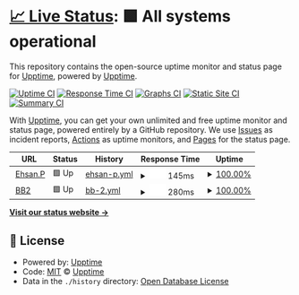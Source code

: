 # [📈 Live Status](https://upptime.github.io/upptime): <!--live status--> **🟩 All systems operational**

This repository contains the open-source uptime monitor and status page for [Upptime](https://upptime.js.org), powered by [Upptime](https://github.com/upptime/upptime).

[![Uptime CI](https://github.com/upptime/upptime/workflows/Uptime%20CI/badge.svg)](https://github.com/upptime/upptime/actions?query=workflow%3A%22Uptime+CI%22)
[![Response Time CI](https://github.com/upptime/upptime/workflows/Response%20Time%20CI/badge.svg)](https://github.com/upptime/upptime/actions?query=workflow%3A%22Response+Time+CI%22)
[![Graphs CI](https://github.com/upptime/upptime/workflows/Graphs%20CI/badge.svg)](https://github.com/upptime/upptime/actions?query=workflow%3A%22Graphs+CI%22)
[![Static Site CI](https://github.com/upptime/upptime/workflows/Static%20Site%20CI/badge.svg)](https://github.com/upptime/upptime/actions?query=workflow%3A%22Static+Site+CI%22)
[![Summary CI](https://github.com/upptime/upptime/workflows/Summary%20CI/badge.svg)](https://github.com/upptime/upptime/actions?query=workflow%3A%22Summary+CI%22)

With [Upptime](https://upptime.js.org), you can get your own unlimited and free uptime monitor and status page, powered entirely by a GitHub repository. We use [Issues](https://github.com/upptime/upptime/issues) as incident reports, [Actions](https://github.com/upptime/upptime/actions) as uptime monitors, and [Pages](https://upptime.github.io/upptime) for the status page.

<!--start: status pages-->
<!-- This summary is generated by Upptime (https://github.com/upptime/upptime) -->
<!-- Do not edit this manually, your changes will be overwritten -->
<!-- prettier-ignore -->
| URL | Status | History | Response Time | Uptime |
| --- | ------ | ------- | ------------- | ------ |
| <img alt="" src="https://icons.duckduckgo.com/ip3/ehsan-pourhadi.com.ico" height="13"> [Ehsan.P](https://ehsan-pourhadi.com/) | 🟩 Up | [ehsan-p.yml](https://github.com/ehsanpo/monitoring/commits/HEAD/history/ehsan-p.yml) | <details><summary><img alt="Response time graph" src="./graphs/ehsan-p/response-time-week.png" height="20"> 145ms</summary><br><a href="https://upptime.github.io/upptime/history/ehsan-p"><img alt="Response time 154" src="https://img.shields.io/endpoint?url=https%3A%2F%2Fraw.githubusercontent.com%2Fehsanpo%2Fmonitoring%2FHEAD%2Fapi%2Fehsan-p%2Fresponse-time.json"></a><br><a href="https://upptime.github.io/upptime/history/ehsan-p"><img alt="24-hour response time 179" src="https://img.shields.io/endpoint?url=https%3A%2F%2Fraw.githubusercontent.com%2Fehsanpo%2Fmonitoring%2FHEAD%2Fapi%2Fehsan-p%2Fresponse-time-day.json"></a><br><a href="https://upptime.github.io/upptime/history/ehsan-p"><img alt="7-day response time 145" src="https://img.shields.io/endpoint?url=https%3A%2F%2Fraw.githubusercontent.com%2Fehsanpo%2Fmonitoring%2FHEAD%2Fapi%2Fehsan-p%2Fresponse-time-week.json"></a><br><a href="https://upptime.github.io/upptime/history/ehsan-p"><img alt="30-day response time 144" src="https://img.shields.io/endpoint?url=https%3A%2F%2Fraw.githubusercontent.com%2Fehsanpo%2Fmonitoring%2FHEAD%2Fapi%2Fehsan-p%2Fresponse-time-month.json"></a><br><a href="https://upptime.github.io/upptime/history/ehsan-p"><img alt="1-year response time 154" src="https://img.shields.io/endpoint?url=https%3A%2F%2Fraw.githubusercontent.com%2Fehsanpo%2Fmonitoring%2FHEAD%2Fapi%2Fehsan-p%2Fresponse-time-year.json"></a></details> | <details><summary><a href="https://upptime.github.io/upptime/history/ehsan-p">100.00%</a></summary><a href="https://upptime.github.io/upptime/history/ehsan-p"><img alt="All-time uptime 99.97%" src="https://img.shields.io/endpoint?url=https%3A%2F%2Fraw.githubusercontent.com%2Fehsanpo%2Fmonitoring%2FHEAD%2Fapi%2Fehsan-p%2Fuptime.json"></a><br><a href="https://upptime.github.io/upptime/history/ehsan-p"><img alt="24-hour uptime 100.00%" src="https://img.shields.io/endpoint?url=https%3A%2F%2Fraw.githubusercontent.com%2Fehsanpo%2Fmonitoring%2FHEAD%2Fapi%2Fehsan-p%2Fuptime-day.json"></a><br><a href="https://upptime.github.io/upptime/history/ehsan-p"><img alt="7-day uptime 100.00%" src="https://img.shields.io/endpoint?url=https%3A%2F%2Fraw.githubusercontent.com%2Fehsanpo%2Fmonitoring%2FHEAD%2Fapi%2Fehsan-p%2Fuptime-week.json"></a><br><a href="https://upptime.github.io/upptime/history/ehsan-p"><img alt="30-day uptime 100.00%" src="https://img.shields.io/endpoint?url=https%3A%2F%2Fraw.githubusercontent.com%2Fehsanpo%2Fmonitoring%2FHEAD%2Fapi%2Fehsan-p%2Fuptime-month.json"></a><br><a href="https://upptime.github.io/upptime/history/ehsan-p"><img alt="1-year uptime 99.97%" src="https://img.shields.io/endpoint?url=https%3A%2F%2Fraw.githubusercontent.com%2Fehsanpo%2Fmonitoring%2FHEAD%2Fapi%2Fehsan-p%2Fuptime-year.json"></a></details>
| <img alt="" src="https://icons.duckduckgo.com/ip3/null.ico" height="13"> [BB2](bredband2.com) | 🟩 Up | [bb-2.yml](https://github.com/ehsanpo/monitoring/commits/HEAD/history/bb-2.yml) | <details><summary><img alt="Response time graph" src="./graphs/bb-2/response-time-week.png" height="20"> 280ms</summary><br><a href="https://upptime.github.io/upptime/history/bb-2"><img alt="Response time 314" src="https://img.shields.io/endpoint?url=https%3A%2F%2Fraw.githubusercontent.com%2Fehsanpo%2Fmonitoring%2FHEAD%2Fapi%2Fbb-2%2Fresponse-time.json"></a><br><a href="https://upptime.github.io/upptime/history/bb-2"><img alt="24-hour response time 466" src="https://img.shields.io/endpoint?url=https%3A%2F%2Fraw.githubusercontent.com%2Fehsanpo%2Fmonitoring%2FHEAD%2Fapi%2Fbb-2%2Fresponse-time-day.json"></a><br><a href="https://upptime.github.io/upptime/history/bb-2"><img alt="7-day response time 280" src="https://img.shields.io/endpoint?url=https%3A%2F%2Fraw.githubusercontent.com%2Fehsanpo%2Fmonitoring%2FHEAD%2Fapi%2Fbb-2%2Fresponse-time-week.json"></a><br><a href="https://upptime.github.io/upptime/history/bb-2"><img alt="30-day response time 293" src="https://img.shields.io/endpoint?url=https%3A%2F%2Fraw.githubusercontent.com%2Fehsanpo%2Fmonitoring%2FHEAD%2Fapi%2Fbb-2%2Fresponse-time-month.json"></a><br><a href="https://upptime.github.io/upptime/history/bb-2"><img alt="1-year response time 314" src="https://img.shields.io/endpoint?url=https%3A%2F%2Fraw.githubusercontent.com%2Fehsanpo%2Fmonitoring%2FHEAD%2Fapi%2Fbb-2%2Fresponse-time-year.json"></a></details> | <details><summary><a href="https://upptime.github.io/upptime/history/bb-2">100.00%</a></summary><a href="https://upptime.github.io/upptime/history/bb-2"><img alt="All-time uptime 100.00%" src="https://img.shields.io/endpoint?url=https%3A%2F%2Fraw.githubusercontent.com%2Fehsanpo%2Fmonitoring%2FHEAD%2Fapi%2Fbb-2%2Fuptime.json"></a><br><a href="https://upptime.github.io/upptime/history/bb-2"><img alt="24-hour uptime 100.00%" src="https://img.shields.io/endpoint?url=https%3A%2F%2Fraw.githubusercontent.com%2Fehsanpo%2Fmonitoring%2FHEAD%2Fapi%2Fbb-2%2Fuptime-day.json"></a><br><a href="https://upptime.github.io/upptime/history/bb-2"><img alt="7-day uptime 100.00%" src="https://img.shields.io/endpoint?url=https%3A%2F%2Fraw.githubusercontent.com%2Fehsanpo%2Fmonitoring%2FHEAD%2Fapi%2Fbb-2%2Fuptime-week.json"></a><br><a href="https://upptime.github.io/upptime/history/bb-2"><img alt="30-day uptime 100.00%" src="https://img.shields.io/endpoint?url=https%3A%2F%2Fraw.githubusercontent.com%2Fehsanpo%2Fmonitoring%2FHEAD%2Fapi%2Fbb-2%2Fuptime-month.json"></a><br><a href="https://upptime.github.io/upptime/history/bb-2"><img alt="1-year uptime 100.00%" src="https://img.shields.io/endpoint?url=https%3A%2F%2Fraw.githubusercontent.com%2Fehsanpo%2Fmonitoring%2FHEAD%2Fapi%2Fbb-2%2Fuptime-year.json"></a></details>

<!--end: status pages-->

[**Visit our status website →**](https://upptime.github.io/upptime)

## 📄 License

- Powered by: [Upptime](https://github.com/upptime/upptime)
- Code: [MIT](./LICENSE) © [Upptime](https://upptime.js.org)
- Data in the `./history` directory: [Open Database License](https://opendatacommons.org/licenses/odbl/1-0/)
